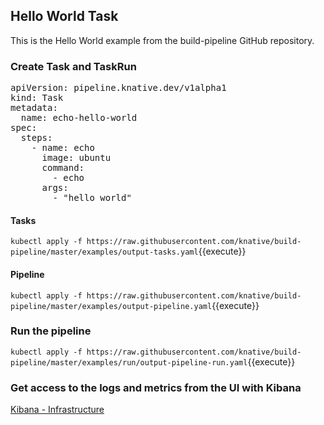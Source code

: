 ## Hello World Task

This is the Hello World example from the build-pipeline GitHub repository.

### Create Task and TaskRun

<pre class="file" data-filename="task.yaml" data-target="replace">
apiVersion: pipeline.knative.dev/v1alpha1
kind: Task
metadata:
  name: echo-hello-world
spec:
  steps:
    - name: echo
      image: ubuntu
      command:
        - echo
      args:
        - "hello world"
</pre>


#### Tasks

`kubectl apply -f https://raw.githubusercontent.com/knative/build-pipeline/master/examples/output-tasks.yaml`{{execute}}

#### Pipeline

`kubectl apply -f https://raw.githubusercontent.com/knative/build-pipeline/master/examples/output-pipeline.yaml`{{execute}}

### Run the pipeline

`kubectl apply -f https://raw.githubusercontent.com/knative/build-pipeline/master/examples/run/output-pipeline-run.yaml`{{execute}}

### Get access to the logs and metrics from the UI with Kibana

[Kibana - Infrastructure](https://[[HOST_SUBDOMAIN]]-30601-[[KATACODA_HOST]].environments.katacoda.com/app/infra#/home?_g=()&waffleOptions=(groupBy:!(),metric:(type:cpu),nodeType:pod))
